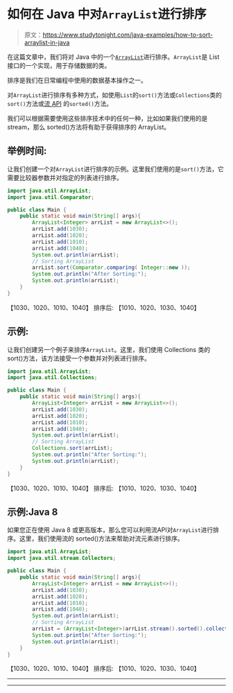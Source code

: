 # 如何在 Java 中对`ArrayList`进行排序

> 原文：<https://www.studytonight.com/java-examples/how-to-sort-arraylist-in-java>

在这篇文章中，我们将对 Java 中的一个[`ArrayList`](https://www.studytonight.com/java/arraylist-in-collection-framework.php)进行排序。`ArrayList`是 List 接口的一个实现，用于存储数据的类。

排序是我们在日常编程中使用的数据基本操作之一。

对`ArrayList`进行排序有多种方式，如使用`List`的`sort()`方法或`Collections`类的`sort()`方法或[流 API](https://www.studytonight.com/java-8/java-8-stream-api) 的`sorted()`方法。

我们可以根据需要使用这些排序技术中的任何一种，比如如果我们使用的是 stream，那么 sorted()方法将有助于获得排序的 ArrayList。

## 举例时间:

让我们创建一个对`ArrayList`进行排序的示例。这里我们使用的是`sort()`方法，它需要比较器参数并对指定的列表进行排序。

```java
import java.util.ArrayList;
import java.util.Comparator;

public class Main {
	public static void main(String[] args){
		ArrayList<Integer> arrList = new ArrayList<>();
		arrList.add(1030);
		arrList.add(1020);
		arrList.add(1010);
		arrList.add(1040);
		System.out.println(arrList);
		// Sorting ArrayList
		arrList.sort(Comparator.comparing( Integer::new ));
		System.out.println("After Sorting:");
		System.out.println(arrList);
	}
}
```

【1030、1020、1010、1040】
排序后:
【1010、1020、1030、1040】

## 示例:

让我们创建另一个例子来排序`ArrayList`。这里，我们使用 Collections 类的 sort()方法，该方法接受一个参数并对列表进行排序。

```java
import java.util.ArrayList;
import java.util.Collections;

public class Main {
	public static void main(String[] args){
		ArrayList<Integer> arrList = new ArrayList<>();
		arrList.add(1030);
		arrList.add(1020);
		arrList.add(1010);
		arrList.add(1040);
		System.out.println(arrList);
		// Sorting ArrayList
		Collections.sort(arrList);
		System.out.println("After Sorting:");
		System.out.println(arrList);
	}
}
```

【1030、1020、1010、1040】
排序后:
【1010、1020、1030、1040】

## 示例:Java 8

如果您正在使用 Java 8 或更高版本，那么您可以利用流API对`ArrayList`进行排序。这里，我们使用流的 sorted()方法来帮助对流元素进行排序。

```java
import java.util.ArrayList;
import java.util.stream.Collectors;

public class Main {
	public static void main(String[] args){
		ArrayList<Integer> arrList = new ArrayList<>();
		arrList.add(1030);
		arrList.add(1020);
		arrList.add(1010);
		arrList.add(1040);
		System.out.println(arrList);
		// Sorting ArrayList
		arrList = (ArrayList<Integer>)arrList.stream().sorted().collect(Collectors.toList());
		System.out.println("After Sorting:");
		System.out.println(arrList);
	}
}
```

【1030、1020、1010、1040】
排序后:
【1010、1020、1030、1040】

* * *

* * *